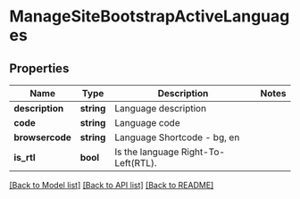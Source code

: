 # ManageSiteBootstrapActiveLanguages

## Properties
Name | Type | Description | Notes
------------ | ------------- | ------------- | -------------
**description** | **string** | Language description | 
**code** | **string** | Language code | 
**browsercode** | **string** | Language Shortcode - bg, en | 
**is_rtl** | **bool** | Is the language Right-To-Left(RTL). | 

[[Back to Model list]](../README.md#documentation-for-models) [[Back to API list]](../README.md#documentation-for-api-endpoints) [[Back to README]](../README.md)


